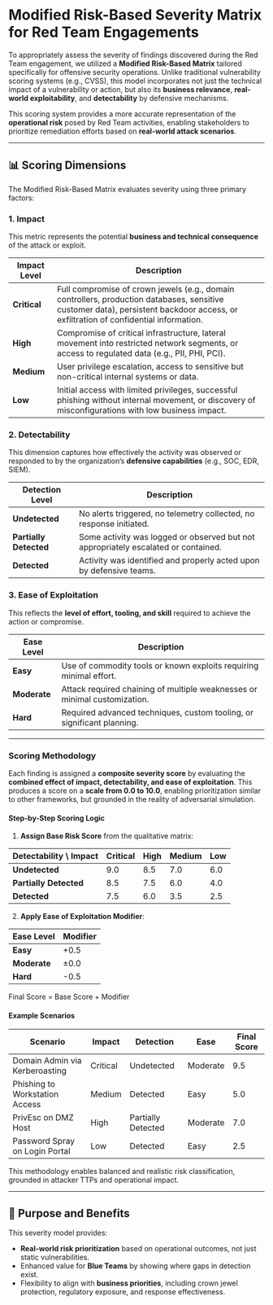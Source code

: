 
# Modified Risk-Based Severity Matrix for Red Team Engagements

To appropriately assess the severity of findings discovered during the Red Team engagement, we utilized a **Modified Risk-Based Matrix** tailored specifically for offensive security operations. Unlike traditional vulnerability scoring systems (e.g., CVSS), this model incorporates not just the technical impact of a vulnerability or action, but also its **business relevance**, **real-world exploitability**, and **detectability** by defensive mechanisms.

This scoring system provides a more accurate representation of the **operational risk** posed by Red Team activities, enabling stakeholders to prioritize remediation efforts based on **real-world attack scenarios**.

---

## 📊 Scoring Dimensions

The Modified Risk-Based Matrix evaluates severity using three primary factors:

### 1. Impact

This metric represents the potential **business and technical consequence** of the attack or exploit.

| Impact Level | Description |
|--------------|-------------|
| **Critical** | Full compromise of crown jewels (e.g., domain controllers, production databases, sensitive customer data), persistent backdoor access, or exfiltration of confidential information. |
| **High**     | Compromise of critical infrastructure, lateral movement into restricted network segments, or access to regulated data (e.g., PII, PHI, PCI). |
| **Medium**   | User privilege escalation, access to sensitive but non-critical internal systems or data. |
| **Low**      | Initial access with limited privileges, successful phishing without internal movement, or discovery of misconfigurations with low business impact. |

### 2. Detectability

This dimension captures how effectively the activity was observed or responded to by the organization’s **defensive capabilities** (e.g., SOC, EDR, SIEM).

| Detection Level | Description |
|------------------|-------------|
| **Undetected**   | No alerts triggered, no telemetry collected, no response initiated. |
| **Partially Detected** | Some activity was logged or observed but not appropriately escalated or contained. |
| **Detected**     | Activity was identified and properly acted upon by defensive teams. |

### 3. Ease of Exploitation

This reflects the **level of effort, tooling, and skill** required to achieve the action or compromise.

| Ease Level | Description |
|------------|-------------|
| **Easy**   | Use of commodity tools or known exploits requiring minimal effort. |
| **Moderate**| Attack required chaining of multiple weaknesses or minimal customization. |
| **Hard**   | Required advanced techniques, custom tooling, or significant planning. |

---

### Scoring Methodology

Each finding is assigned a **composite severity score** by evaluating the **combined effect of impact, detectability, and ease of exploitation**. This produces a score on a **scale from 0.0 to 10.0**, enabling prioritization similar to other frameworks, but grounded in the reality of adversarial simulation.

#### Step-by-Step Scoring Logic

1. **Assign Base Risk Score** from the qualitative matrix:

| Detectability \\ Impact | Critical | High | Medium | Low |
|------------------------|----------|------|--------|-----|
| **Undetected**         | 9.0      | 8.5  | 7.0    | 6.0 |
| **Partially Detected** | 8.5      | 7.5  | 6.0    | 4.0 |
| **Detected**           | 7.5      | 6.0  | 3.5    | 2.5 |

2. **Apply Ease of Exploitation Modifier**:

| Ease Level   | Modifier |
|--------------|----------|
| **Easy**     | +0.5     |
| **Moderate** | ±0.0     |
| **Hard**     | -0.5     |

Final Score = Base Score + Modifier

#### Example Scenarios

| Scenario                          | Impact   | Detection          | Ease     | Final Score |
|----------------------------------|----------|--------------------|----------|-------------|
| Domain Admin via Kerberoasting   | Critical | Undetected         | Moderate | 9.5         |
| Phishing to Workstation Access   | Medium   | Detected           | Easy     | 5.0         |
| PrivEsc on DMZ Host              | High     | Partially Detected | Moderate | 7.0         |
| Password Spray on Login Portal   | Low      | Detected           | Easy     | 2.5         |

This methodology enables balanced and realistic risk classification, grounded in attacker TTPs and operational impact.


---

## 🧠 Purpose and Benefits

This severity model provides:

- **Real-world risk prioritization** based on operational outcomes, not just static vulnerabilities.
- Enhanced value for **Blue Teams** by showing where gaps in detection exist.
- Flexibility to align with **business priorities**, including crown jewel protection, regulatory exposure, and response effectiveness.


